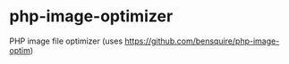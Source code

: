 php-image-optimizer
===============

PHP image file optimizer (uses https://github.com/bensquire/php-image-optim)
